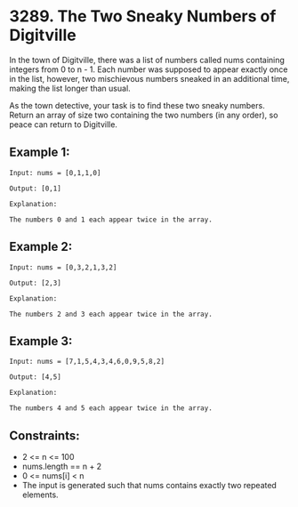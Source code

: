 # 3289. The Two Sneaky Numbers of Digitville

In the town of Digitville, there was a list of numbers called nums containing integers from 0 to n - 1. Each number was supposed to appear exactly once in the list, however, two mischievous numbers sneaked in an additional time, making the list longer than usual.

As the town detective, your task is to find these two sneaky numbers. Return an array of size two containing the two numbers (in any order), so peace can return to Digitville.

## Example 1:

```
Input: nums = [0,1,1,0]

Output: [0,1]

Explanation:

The numbers 0 and 1 each appear twice in the array.
```

## Example 2:

```
Input: nums = [0,3,2,1,3,2]

Output: [2,3]

Explanation:

The numbers 2 and 3 each appear twice in the array.
```

## Example 3:

```
Input: nums = [7,1,5,4,3,4,6,0,9,5,8,2]

Output: [4,5]

Explanation:

The numbers 4 and 5 each appear twice in the array.
```

## Constraints:

- 2 <= n <= 100
- nums.length == n + 2
- 0 <= nums[i] < n
- The input is generated such that nums contains exactly two repeated elements.
